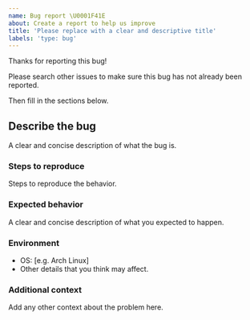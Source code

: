 ```yaml
---
name: Bug report \U0001F41E
about: Create a report to help us improve
title: 'Please replace with a clear and descriptive title'
labels: 'type: bug'
---
```


Thanks for reporting this bug!

Please search other issues to make sure this bug has not already been reported.

Then fill in the sections below.

## Describe the bug

A clear and concise description of what the bug is.

### Steps to reproduce

Steps to reproduce the behavior.

### Expected behavior

A clear and concise description of what you expected to happen.

### Environment

- OS: [e.g. Arch Linux]
- Other details that you think may affect.

### Additional context

Add any other context about the problem here.
